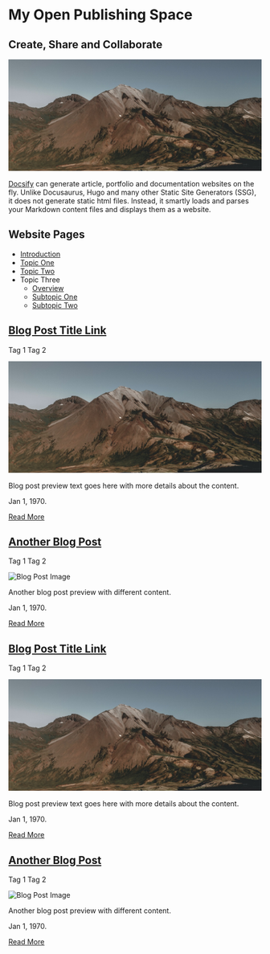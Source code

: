 # My Open Publishing Space

## Create, Share and Collaborate

![Photo of Mountain](images/mountain.jpg ":no-zoom")

[Docsify](https://docsify.js.org/#/) can generate article, portfolio and documentation websites on the fly. Unlike Docusaurus, Hugo and many other Static Site Generators (SSG), it does not generate static html files. Instead, it smartly loads and parses your Markdown content files and displays them as a website.

## Website Pages
- [Introduction](introduction.md)
- [Topic One](topic-one.md)
- [Topic Two](topic-two.md)
- Topic Three
    - [Overview](topic-three-overview.md)
    - [Subtopic One](topic-three-subtopic-one.md)
    - [Subtopic Two](topic-three-subtopic-two.md)

<div class="card-list">
  <div class="card">

  ## [Blog Post Title Link](#)

  <span class='badge'> Tag 1</span> <span class='badge'> Tag 2</span>

  ![Blog Post Image](images/mountain.jpg)

  Blog post preview text goes here with more details about the content.  

  Jan 1, 1970. 

  [Read More](# ":class=navpill")

 </div>
 <div class="card">

 ## [Another Blog Post](#)

 <span class='badge'> Tag 1</span> <span class='badge'> Tag 2</span>

 ![Blog Post Image](images/forest.jpg)

 Another blog post preview with different content.  

 Jan 1, 1970. 

 [Read More](# ":class=navpill")
    
 </div>
</div>

<div class="card-list">
  <div class="card-rounded">

  ## [Blog Post Title Link](#)

  <span class='badge'> Tag 1</span> <span class='badge'> Tag 2</span>

  ![Blog Post Image](images/mountain.jpg)

  Blog post preview text goes here with more details about the content.  

  Jan 1, 1970. 

  [Read More](# ":class=navpill")

 </div>
 <div class="card-rounded">

 ## [Another Blog Post](#)

 <span class='badge'> Tag 1</span> <span class='badge'> Tag 2</span>
 
 ![Blog Post Image](images/forest.jpg)

 Another blog post preview with different content.  

 Jan 1, 1970. 

 [Read More](# ":class=navpill")
    
 </div>
</div>